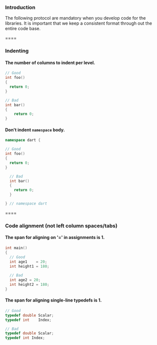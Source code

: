 ### Introduction
The following protocol are mandatory when you develop code for the libraries. It is important that we keep a consistent format through out the entire code base.

====
### Indenting

#### The number of columns to indent per level.
```c++
// Good
int foo()
{
  return 0;
}

// Bad
int bar()
{
    return 0;
}
```

#### Don't indent `namespace` body.
```c++
namespace dart {

// Good
int foo()
{
  return 0;
}

  // Bad
  int bar()
  {
    return 0;
  }

} // namespace dart
```

====
### Code alignment (not left column spaces/tabs)

#### The span for aligning on '=' in assignments is 1.
```C++
int main()
{
  // Good
  int age1    = 20;
  int height1 = 180;
  
  // Bad
  int age2 = 20;
  int height2 = 180;
}
```

#### The span for aligning single-line typedefs is 1.
```C++
// Good
typedef double Scalar;
typedef int    Index;

// Bad
typedef double Scalar;
typedef int Index;
```
